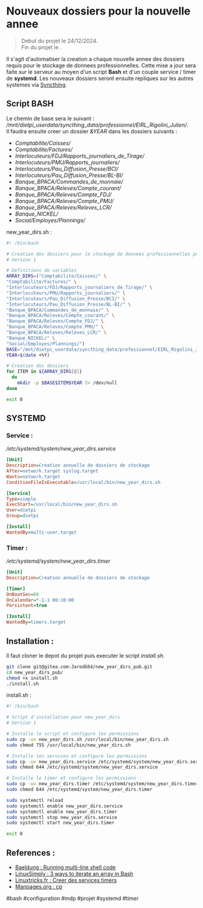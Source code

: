 # Nouveaux dossiers pour la nouvelle annee

> Debut du projet le 24/12/2024.  
> Fin du projet le .

Il s'agit d'automatiser la creation a chaque nouvelle annee des dossiers requis pour le stockage de donnees professionnelles. Cette mise a jour sera faite sur le serveur au moyen d'un script **Bash** et d'un couple service / timer de **systemd**. Les nouveaux dossiers seront ensuite repliques sur les autres systemes via [Syncthing](https://syncthing.net/).

## Script BASH

Le chemin de base sera le suivant : */mnt/dietpi_userdata/syncthing_data/professionnel/EIRL_Rigolini_Julien/*.  
Il faudra ensuite creer un dossier *&YEAR* dans les dossiers suivants :

+ *Comptabilite/Caisses/*
+ *Comptabilite/Factures/*
+ *Interlocuteurs/FDJ/Rapports_journaliers_de_Tirage/*
+ *Interlocuteurs/PMU/Rapports_journaliers/*
+ *Interlocuteurs/Pau_Diffusion_Presse/BCI/*
+ *Interlocuteurs/Pau_Diffusion_Presse/BL-BI/*
+ *Banque_BPACA/Commandes_de_monnaie/*
+ *Banque_BPACA/Releves/Compte_courant/*
+ *Banque_BPACA/Releves/Compte_FDJ/*
+ *Banque_BPACA/Releves/Compte_PMU/*
+ *Banque_BPACA/Releves/Releves_LCR/*
+ *Banque_NICKEL/*
+ *Social/Employes/Plannings/*

new_year_dirs.sh :

```bash
#! /bin/bash

# Creation des dossiers pour le stockage de donnees professionnelles pour l'annee en cours
# Version 1

# Definitions de variables
ARRAY_DIRS=("Comptabilite/Caisses/" \
"Comptabilite/Factures/" \
"Interlocuteurs/FDJ/Rapports_journaliers_de_Tirage/" \
"Interlocuteurs/PMU/Rapports_journaliers/" \
"Interlocuteurs/Pau_Diffusion_Presse/BCI/" \
"Interlocuteurs/Pau_Diffusion_Presse/BL-BI/" \
"Banque_BPACA/Commandes_de_monnaie/" \
"Banque_BPACA/Releves/Compte_courant/" \
"Banque_BPACA/Releves/Compte_FDJ/" \
"Banque_BPACA/Releves/Compte_PMU/" \
"Banque_BPACA/Releves/Releves_LCR/" \
"Banque_NICKEL/" \
"Social/Employes/Plannings/")
BASE="/mnt/dietpi_userdata/syncthing_data/professionnel/EIRL_Rigolini_Julien/"
YEAR=$(date +%Y)

# Creation des dossiers
for ITEM in ${ARRAY_DIRS[@]}
  do
    mkdir -p $BASE$ITEM$YEAR 2> /dev/null
done

exit 0
```

## SYSTEMD

### Service :

*/etc/systemd/system/new_year_dirs.service*

```ini
[Unit]
Description=Creation annuelle de dossiers de stockage
After=network.target syslog.target
Wants=network.target
ConditionFileIsExecutable=/usr/local/bin/new_year_dirs.sh

[Service]
Type=simple
ExecStart=/usr/local/bin/new_year_dirs.sh
User=dietpi
Group=dietpi

[Install]
WantedBy=multi-user.target
```

### Timer :

*/etc/systemd/system/new_year_dirs.timer*

```ini
[Unit]
Description=Creation annuelle de dossiers de stockage

[Timer]
OnBootSec=60
OnCalendar=*-1-1 00:10:00
Persistent=true

[Install]
WantedBy=timers.target
```

## Installation :

Il faut cloner le depot du projet puis executer le script *install.sh*.

```bash
git clone git@gitea.com:JarodG64/new_year_dirs_pub.git
cd new_year_dirs_pub/
chmod +x install.sh
./install.sh
```

install.sh :

```bash
#! /bin/bash

# Script d'installation pour new_year_dirs
# Version 1

# Installe le script et configure les permissions
sudo cp -uv new_year_dirs.sh /usr/local/bin/new_year_dirs.sh
sudo chmod 755 /usr/local/bin/new_year_dirs.sh

# Installe les services et configure les permissions
sudo cp -uv new_year_dirs.service /etc/systemd/system/new_year_dirs.service
sudo chmod 644 /etc/systemd/system/new_year_dirs.service

# Installe le timer et configure les permissions
sudo cp -uv new_year_dirs.timer /etc/systemd/system/new_year_dirs.timer
sudo chmod 644 /etc/systemd/system/new_year_dirs.timer

sudo systemctl reload
sudo systemctl enable new_year_dirs.service
sudo systemctl enable new_year_dirs.timer
sudo systemctl stop new_year_dirs.service
sudo systemctl start new_year_dirs.timer

exit 0
```

## References :

+ [Baeldung : Running multi-line shell code](https://www.baeldung.com/linux/run-multi-line-shell-code)
+ [LinuxSimply : 3 ways to iterate an array in Bash](https://linuxsimply.com/bash-scripting-tutorial/array/elements-of-array/iterate-array/)
+ [Linuxtricks.fr : Creer des services timers](https://www.linuxtricks.fr/wiki/systemd-creer-des-services-timers-unites)
+ [Manpages.org : cp](https://fr.manpages.org/cp)


#bash #configuration #mdp #projet #systemd #timer